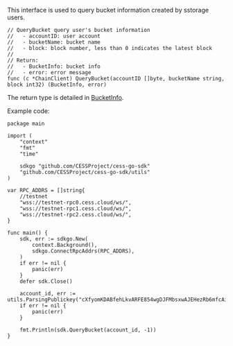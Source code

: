 This interface is used to query bucket information created by sstorage users.

```golang
// QueryBucket query user's bucket information
//   - accountID: user account
//   - bucketName: bucket name
//   - block: block number, less than 0 indicates the latest block
//
// Return:
//   - BucketInfo: bucket info
//   - error: error message
func (c *ChainClient) QueryBucket(accountID []byte, bucketName string, block int32) (BucketInfo, error)
```
The return type is detailed in [BucketInfo](../chain_type.md#BucketInfo).

Example code:
```golang
package main

import (
    "context"
    "fmt"
    "time"

    sdkgo "github.com/CESSProject/cess-go-sdk"
    "github.com/CESSProject/cess-go-sdk/utils"
)

var RPC_ADDRS = []string{
    //testnet
    "wss://testnet-rpc0.cess.cloud/ws/",
    "wss://testnet-rpc1.cess.cloud/ws/",
    "wss://testnet-rpc2.cess.cloud/ws/",
}

func main() {
    sdk, err := sdkgo.New(
        context.Background(),
        sdkgo.ConnectRpcAddrs(RPC_ADDRS),
    )
    if err != nil {
        panic(err)
    }
    defer sdk.Close()

    account_id, err := utils.ParsingPublickey("cXfyomKDABfehLkvARFE854wgDJFMbsxwAJEHezRb6mfcAi2y")
    if err != nil {
        panic(err)
    }

    fmt.Println(sdk.QueryBucket(account_id, -1))
}
```